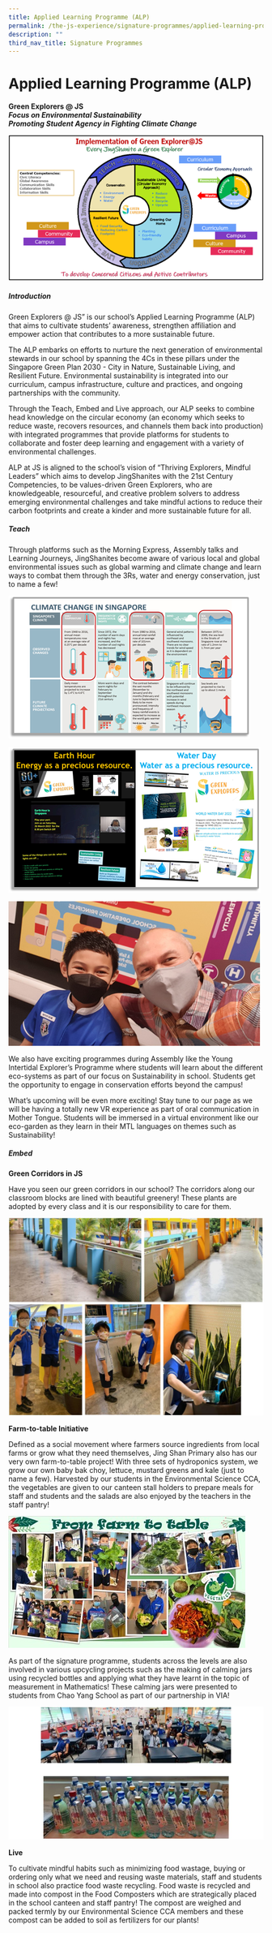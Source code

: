 ```yaml
---
title: Applied Learning Programme (ALP)
permalink: /the-js-experience/signature-programmes/applied-learning-programme-alp-1/
description: ""
third_nav_title: Signature Programmes
---
```

# **Applied Learning Programme (ALP)**

**Green Explorers @ JS**   
**_Focus on Environmental Sustainability_**   
**_Promoting Student Agency in Fighting Climate Change_**

![](/images/Picture1a.png)

##### Introduction

Green Explorers @ JS” is our school’s Applied Learning Programme (ALP) that aims to cultivate students’ awareness, strengthen affiliation and empower action that contributes to a more sustainable future.

The ALP embarks on efforts to nurture the next generation of environmental stewards in our school by spanning the 4Cs in these pillars under the Singapore Green Plan 2030 - City in Nature, Sustainable Living, and Resilient Future. Environmental sustainability is integrated into our curriculum, campus infrastructure, culture and practices, and ongoing partnerships with the community.

Through the Teach, Embed and Live approach, our ALP seeks to combine head knowledge on the circular economy (an economy which seeks to reduce waste, recovers resources, and channels them back into production) with integrated programmes that provide platforms for students to collaborate and foster deep learning and engagement with a variety of environmental challenges.  

ALP at JS is aligned to the school’s vision of “Thriving Explorers, Mindful Leaders” which aims to develop JingShanites with the 21st Century Competencies, to be values-driven Green Explorers, who are knowledgeable, resourceful, and creative problem solvers to address emerging environmental challenges and take mindful actions to reduce their carbon footprints and create a kinder and more sustainable future for all.

##### Teach

Through platforms such as the Morning Express, Assembly talks and Learning Journeys, JingShanites become aware of various local and global environmental issues such as global warming and climate change and learn ways to combat them through the 3Rs, water and energy conservation, just to name a few!


![](/images/Picture2(2).png)

![](/images/Picture2%20(1).png)

![](/images/Picture3(1).png)

We also have exciting programmes during Assembly like the Young Intertidal Explorer’s Programme where students will learn about the different eco-systems as part of our focus on Sustainability in school. Students get the opportunity to engage in conservation efforts beyond the campus!

What’s upcoming will be even more exciting! Stay tune to our page as we will be having a totally new VR experience as part of oral communication in Mother Tongue. Students will be immersed in a virtual environment like our eco-garden as they learn in their MTL languages on themes such as Sustainability!  

##### Embed

**Green Corridors in JS**

Have you seen our green corridors in our school? The corridors along our classroom blocks are lined with beautiful greenery! These plants are adopted by every class and it is our responsibility to care for them.

![](/images/green.jpg)

**Farm-to-table Initiative**

Defined as a social movement where farmers source ingredients from local farms or grow what they need themselves, Jing Shan Primary also has our very own farm-to-table project! With three sets of hydroponics system, we grow our own baby bak choy, lettuce, mustard greens and kale (just to name a few). Harvested by our students in the Environmental Science CCA, the vegetables are given to our canteen stall holders to prepare meals for staff and students and the salads are also enjoyed by the teachers in the staff pantry!

![](/images/Picture9.jpg)

As part of the signature programme, students across the levels are also involved in various upcycling projects such as the making of calming jars using recycled bottles and applying what they have learnt in the topic of measurement in Mathematics! These calming jars were presented to students from Chao Yang School as part of our partnership in VIA!

![](/images/farm.jpg)

**Live**

To cultivate mindful habits such as minimizing food wastage, buying or ordering only what we need and reusing waste materials, staff and students in school also practice food waste recycling. Food waste is recycled and made into compost in the Food Composters which are strategically placed in the school canteen and staff pantry! The compost are weighed and packed termly by our Environmental Science CCA members and these compost can be added to soil as fertilizers for our plants!